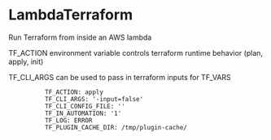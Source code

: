 # LambdaTerraform
Run Terraform from inside an AWS lambda

TF_ACTION environment variable controls terraform runtime behavior (plan, apply, init)


TF_CLI_ARGS can be used to pass in terraform inputs for TF_VARS

```
          TF_ACTION: apply
          TF_CLI_ARGS: '-input=false'
          TF_CLI_CONFIG_FILE: ''
          TF_IN_AUTOMATION: '1'
          TF_LOG: ERROR
          TF_PLUGIN_CACHE_DIR: /tmp/plugin-cache/
```
